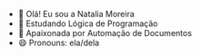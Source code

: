 - 👋 Olá! Eu sou a Natalia Moreira
- 🌱 Estudando Lógica de Programação
- 💞️ Apaixonada por Automação de Documentos
- 😄 Pronouns: ela/dela



 



<!---
NatMoreiraLegalEngineer/NatMoreiraLegalEngineer is a ✨ special ✨ repository because its `README.md` (this file) appears on your GitHub profile.
You can click the Preview link to take a look at your changes.
--->
